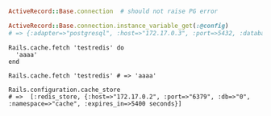 
```ruby

ActiveRecord::Base.connection  # should not raise PG error

ActiveRecord::Base.connection.instance_variable_get(:@config)
# => {:adapter=>"postgresql", :host=>"172.17.0.3", :port=>5432, :database=>"archiveapp", :username=>"postgres", :password=>"mysecretlocalpassword", :pool=>5, :encoding=>"unicode", :timeout=>5000}
```

```
Rails.cache.fetch 'testredis' do
  'aaaa'
end

Rails.cache.fetch 'testredis' # => 'aaaa'

Rails.configuration.cache_store
# =>  [:redis_store, {:host=>"172.17.0.2", :port=>"6379", :db=>"0", :namespace=>"cache", :expires_in=>5400 seconds}]

```

[1]: https://hub.docker.com/_/postgres/ "Postgress docker image docs, ENV var examples"
[2]: https://docs.docker.com/compose/compose-file/ "Docker Compose documentation"

